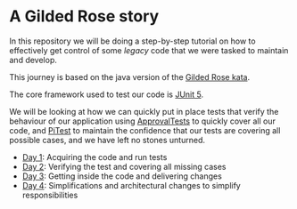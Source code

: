 # A Gilded Rose story

In this repository we will be doing a step-by-step tutorial on how to effectively get control of some _legacy_ code that we were tasked to maintain and develop.

This journey is based on the java version of the [Gilded Rose kata](https://github.com/emilybache/GildedRose-Refactoring-Kata).

The core framework used to test our code is [JUnit 5](https://junit.org/junit5/).

We will be looking at how we can quickly put in place tests that verify the behaviour of our application using
[ApprovalTests](https://github.com/approvals/ApprovalTests.Java) to quickly cover all our code, and [PiTest](https://pitest.org/) to maintain the confidence that our tests are covering all possible cases, and we have left no stones unturned. 

* [Day 1](doc/Day_01.md): Acquiring the code and run tests
* [Day 2](doc/Day_02.md): Verifying the test and covering all missing cases
* [Day 3](doc/Day_03.md): Getting inside the code and delivering changes
* [Day 4](doc/Day_04.md): Simplifications and architectural changes to simplify responsibilities
